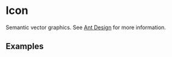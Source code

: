 # Icon

Semantic vector graphics. See [Ant Design](https://ant.design/components/icon/) for more information.

## Examples

<demo name="basic"></demo>

<demo name="iconfont" title="Use iconfont.cn"></demo>
